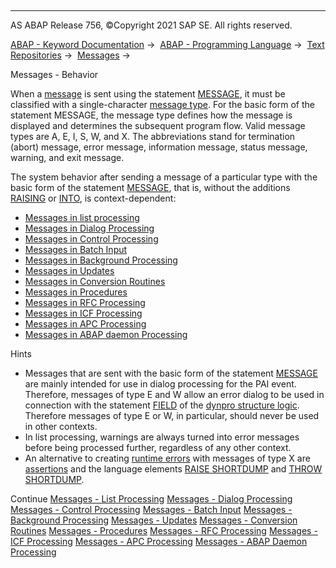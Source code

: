   

* * *

AS ABAP Release 756, ©Copyright 2021 SAP SE. All rights reserved.

[ABAP - Keyword Documentation](https://help.sap.com/doc/abapdocu_756_index_htm/7.56/en-US/abenabap.htm) →  [ABAP - Programming Language](https://help.sap.com/doc/abapdocu_756_index_htm/7.56/en-US/abenabap_reference.htm) →  [Text Repositories](https://help.sap.com/doc/abapdocu_756_index_htm/7.56/en-US/abenabap_texts.htm) →  [Messages](https://help.sap.com/doc/abapdocu_756_index_htm/7.56/en-US/abenabap_messages.htm) → 

Messages - Behavior

When a [message](https://help.sap.com/doc/abapdocu_756_index_htm/7.56/en-US/abenmessage_glosry.htm "Glossary Entry") is sent using the statement [MESSAGE](https://help.sap.com/doc/abapdocu_756_index_htm/7.56/en-US/abapmessage.htm), it must be classified with a single-character [message type](https://help.sap.com/doc/abapdocu_756_index_htm/7.56/en-US/abenmessage_type_glosry.htm "Glossary Entry"). For the basic form of the statement MESSAGE, the message type defines how the message is displayed and determines the subsequent program flow. Valid message types are A, E, I, S, W, and X. The abbreviations stand for termination (abort) message, error message, information message, status message, warning, and exit message.

The system behavior after sending a message of a particular type with the basic form of the statement [MESSAGE](https://help.sap.com/doc/abapdocu_756_index_htm/7.56/en-US/abapmessage.htm), that is, without the additions [RAISING](https://help.sap.com/doc/abapdocu_756_index_htm/7.56/en-US/abapmessage_raising.htm) or [INTO](https://help.sap.com/doc/abapdocu_756_index_htm/7.56/en-US/abapmessage_into.htm), is context-dependent:

-   [Messages in list processing](https://help.sap.com/doc/abapdocu_756_index_htm/7.56/en-US/abenabap_message_list_processing.htm)
-   [Messages in Dialog Processing](https://help.sap.com/doc/abapdocu_756_index_htm/7.56/en-US/abenabap_message_dialog.htm)
-   [Messages in Control Processing](https://help.sap.com/doc/abapdocu_756_index_htm/7.56/en-US/abenabap_message_control.htm)
-   [Messages in Batch Input](https://help.sap.com/doc/abapdocu_756_index_htm/7.56/en-US/abenabap_message_batch_input.htm)
-   [Messages in Background Processing](https://help.sap.com/doc/abapdocu_756_index_htm/7.56/en-US/abenabap_message_batch_job.htm)
-   [Messages in Updates](https://help.sap.com/doc/abapdocu_756_index_htm/7.56/en-US/abenabap_message_update.htm)
-   [Messages in Conversion Routines](https://help.sap.com/doc/abapdocu_756_index_htm/7.56/en-US/abenabap_message_exit.htm)
-   [Messages in Procedures](https://help.sap.com/doc/abapdocu_756_index_htm/7.56/en-US/abenabap_message_procedure.htm)
-   [Messages in RFC Processing](https://help.sap.com/doc/abapdocu_756_index_htm/7.56/en-US/abenabap_message_rfc.htm)
-   [Messages in ICF Processing](https://help.sap.com/doc/abapdocu_756_index_htm/7.56/en-US/abenabap_message_http_server.htm)
-   [Messages in APC Processing](https://help.sap.com/doc/abapdocu_756_index_htm/7.56/en-US/abenabap_message_apc_server.htm)
-   [Messages in ABAP daemon Processing](https://help.sap.com/doc/abapdocu_756_index_htm/7.56/en-US/abenabap_message_daemon.htm)

Hints

-   Messages that are sent with the basic form of the statement [MESSAGE](https://help.sap.com/doc/abapdocu_756_index_htm/7.56/en-US/abapmessage.htm) are mainly intended for use in dialog processing for the PAI event. Therefore, messages of type E and W allow an error dialog to be used in connection with the statement [FIELD](https://help.sap.com/doc/abapdocu_756_index_htm/7.56/en-US/dynpfield.htm) of the [dynpro structure logic](https://help.sap.com/doc/abapdocu_756_index_htm/7.56/en-US/abendynp_field_messages.htm). Therefore messages of type E or W, in particular, should never be used in other contexts.
-   In list processing, warnings are always turned into error messages before being processed further, regardless of any other context.
-   An alternative to creating [runtime errors](https://help.sap.com/doc/abapdocu_756_index_htm/7.56/en-US/abenruntime_error_glosry.htm "Glossary Entry") with messages of type X are [assertions](https://help.sap.com/doc/abapdocu_756_index_htm/7.56/en-US/abenassertion_glosry.htm "Glossary Entry") and the language elements [RAISE SHORTDUMP](https://help.sap.com/doc/abapdocu_756_index_htm/7.56/en-US/abapraise_shortdump.htm) and [THROW SHORTDUMP](https://help.sap.com/doc/abapdocu_756_index_htm/7.56/en-US/abenconditional_expression_result.htm).

Continue
[Messages - List Processing](https://help.sap.com/doc/abapdocu_756_index_htm/7.56/en-US/abenabap_message_list_processing.htm)
[Messages - Dialog Processing](https://help.sap.com/doc/abapdocu_756_index_htm/7.56/en-US/abenabap_message_dialog.htm)
[Messages - Control Processing](https://help.sap.com/doc/abapdocu_756_index_htm/7.56/en-US/abenabap_message_control.htm)
[Messages - Batch Input](https://help.sap.com/doc/abapdocu_756_index_htm/7.56/en-US/abenabap_message_batch_input.htm)
[Messages - Background Processing](https://help.sap.com/doc/abapdocu_756_index_htm/7.56/en-US/abenabap_message_batch_job.htm)
[Messages - Updates](https://help.sap.com/doc/abapdocu_756_index_htm/7.56/en-US/abenabap_message_update.htm)
[Messages - Conversion Routines](https://help.sap.com/doc/abapdocu_756_index_htm/7.56/en-US/abenabap_message_exit.htm)
[Messages - Procedures](https://help.sap.com/doc/abapdocu_756_index_htm/7.56/en-US/abenabap_message_procedure.htm)
[Messages - RFC Processing](https://help.sap.com/doc/abapdocu_756_index_htm/7.56/en-US/abenabap_message_rfc.htm)
[Messages - ICF Processing](https://help.sap.com/doc/abapdocu_756_index_htm/7.56/en-US/abenabap_message_http_server.htm)
[Messages - APC Processing](https://help.sap.com/doc/abapdocu_756_index_htm/7.56/en-US/abenabap_message_apc_server.htm)
[Messages - ABAP Daemon Processing](https://help.sap.com/doc/abapdocu_756_index_htm/7.56/en-US/abenabap_message_daemon.htm)